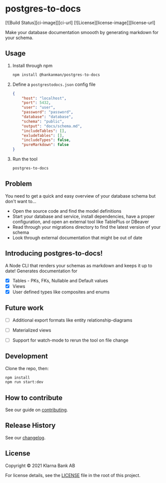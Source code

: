 # postgres-to-docs
[![Build Status][ci-image]][ci-url]
[![License][license-image]][license-url]

Make your database documentation smoooth by generating markdown for your schema.

## Usage

1.  Install through npm
    ```bash
    npm install @hankanman/postgres-to-docs
    ```

2. Define a `postgrestodocs.json` config file
    ```json
    {
        "host": "localhost",
        "port": 5432,
        "user": "user",
        "password": "password",
        "database": "database",
        "schema": "public",
        "output": "docs/schema.md",
        "includeTables": [],
        "exludeTables": [],
        "includeTypes": false,
        "pureMarkdown": false
    }
    ```
3. Run the tool
    ```bash
    postgres-to-docs
    ```

## Problem
You need to get a quick and easy overview of your database schema but don't want to...
* Open the source code and find the model definitions
* Start your database and service, install dependencies, have a proper configuration, and open an external tool like TablePlus or DBeaver
* Read through your migrations directory to find the latest version of your schema
* Look through external documentation that might be out of date


## Introducing postgres-to-docs!
A Node CLI that renders your schemas as markdown and keeps it up to date! Generates documentation for
- [X] Tables - PKs, FKs, Nullable and Default values
- [X] Views
- [X] User defined types like composites and enums

## Future work
- [ ] Additional export formats like entity relationship-diagrams
- [ ] Materialized views
- [ ] Support for watch-mode to rerun the tool on file change


## Development
Clone the repo, then:

```bash
npm install
npm run start:dev
```

## How to contribute

See our guide on [contributing](.github/CONTRIBUTING.md).

## Release History

See our [changelog](CHANGELOG.md).

## License

Copyright © 2021 Klarna Bank AB

For license details, see the [LICENSE](LICENSE) file in the root of this project.
